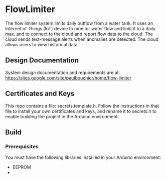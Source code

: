 # FlowLimiter

The flow limiter system limits daily outflow from a water tank. It uses an Internet of Things (IoT)
device to monitor water flow and limit it to a daily max, and to connect to the cloud and report
flow data to the cloud. The cloud sends text-message alerts when anomalies are detected.
The cloud allows users to view historical data.

## Design Documentation

System design documentation and requirements are at: 
https://sites.google.com/site/paulbouchier/home/flow-limiter

## Certificates and Keys

This repo contains a file: secrets.template.h. Follow the instructions in that file to install
your own certificates and keys, and rename it to secrets.h to enable building the project in
the Arduino environment.

## Build

### Prerequisites

You must have the following libraries installed in your Arduino environment:
- EEPROM
- 
